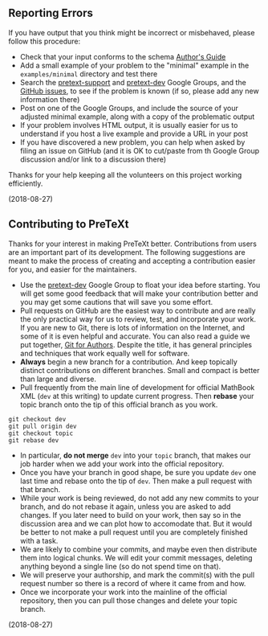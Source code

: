 Reporting Errors
----------------

If you have output that you think might be incorrect or misbehaved, please follow this procedure:

* Check that your input conforms to the schema [Author's Guide](http://mathbook.pugetsound.edu/doc/author-guide/html/schema.html)
* Add a small example of your problem to the "minimal" example in the `examples/minimal` directory and test there
* Search the [pretext-support](https://groups.google.com/forum/#!forum/pretext-support) and [pretext-dev](https://groups.google.com/forum/#!forum/pretext-dev) Google Groups, and the [GitHub issues](https://github.com/rbeezer/mathbook/issues), to see if the problem is known (if so, please add any new information there)
* Post on one of the Google Groups, and include the source of your adjusted minimal example, along with a copy of the problematic output
* If your problem involves HTML output, it is usually easier for us to understand if you host a live example and provide a URL in your post
* If you have discovered a new problem, you can help when asked by filing an issue on GitHub (and it is OK to cut/paste from th Google Group discussion and/or link to a discussion there)

Thanks for your help keeping all the volunteers on this project working efficiently.

(2018-08-27)


Contributing to PreTeXt
-----------------------

Thanks for your interest in making PreTeXt better.  Contributions from users are an important part of its development.  The following suggestions are meant to make the process of creating and accepting a contribution easier for you, and easier for the maintainers.

*  Use the [pretext-dev](https://groups.google.com/forum/#!forum/pretext-dev) Google Group to float your idea before starting.  You will get some good feedback that will make your contribution better and you may get some cautions that will save you some effort.
*  Pull requests on GitHub are the easiest way to contribute and are really the only practical way for us to review, test, and incorporate your work.  If you are new to Git, there is lots of information on the Internet, and some of it is even helpful and accurate.  You can also read a guide we put together, [Git for Authors](http://mathbook.pugetsound.edu/gfa/html/). Despite the title, it has general principles and techniques that work equally well for software.
*  **Always** begin a new branch for a contribution.  And keep topically distinct contributions on different branches.  Small and compact is better than large and diverse.
*  Pull frequently from the main line of development for official MathBook XML (`dev` at this writing) to update current progress.  Then **rebase** your topic branch onto the tip of this official branch as you work.
```
git checkout dev
git pull origin dev
git checkout topic
git rebase dev
```
*  In particular, **do not merge** `dev` into your `topic` branch, that makes our job harder when we add your work into the official repository.
*  Once you have your branch in good shape, be sure you update `dev` one last time and rebase onto the tip of `dev`.  Then make a pull request with that branch.
*  While your work is being reviewed, do not add any new commits to your branch, and do not rebase it again, unless you are asked to add changes.  If you later need to build on your work, then say so in the discussion area and we can plot how to accomodate that.  But it would be better to not make a pull request until you are completely finished with a task.
*  We are likely to combine your commits, and maybe even then distribute them into logical chunks.  We will edit your commit messages, deleting anything beyond a single line (so do not spend time on that).
*  We will preserve your authorship, and mark the commit(s) with the pull request number so there is a record of where it came from and how.
*  Once we incorporate your work into the mainline of the official repository, then you can pull those changes and delete your topic branch.

(2018-08-27)
